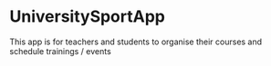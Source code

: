 # UniversitySportApp
This app is for teachers and students to organise their courses and schedule trainings / events
